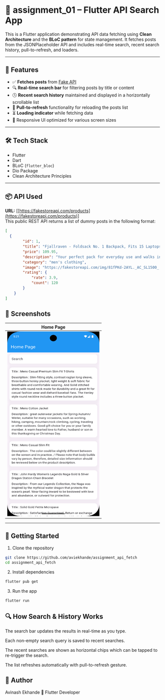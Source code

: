 # 📱 assignment_01 – Flutter API Search App

This is a Flutter application demonstrating API data fetching using **Clean Architecture** and the **BLoC pattern** for state management. It fetches posts from the JSONPlaceholder API and includes real-time search, recent search history, pull-to-refresh, and loaders.

---

## 📄 Features

- ✅ **Fetches posts** from [Fake API](https://fakestoreapi.com/products)
- 🔍 **Real-time search bar** for filtering posts by title or content
- 🕓 **Recent search history** maintained and displayed in a horizontally scrollable list
- 🔄 **Pull-to-refresh** functionality for reloading the posts list
- ⏳ **Loading indicator** while fetching data
- 📱 Responsive UI optimized for various screen sizes

---

## 🛠️ Tech Stack

- Flutter
- Dart
- BLoC (`flutter_bloc`)
- Dio Package
- Clean Architecture Principles

---

## 📦 API Used

**URL:** [[https://fakestoreapi.com/products](https://fakestoreapi.com/products)]  
This public REST API returns a list of dummy posts in the following format:

```json
[
  {
        "id": 1,
        "title": "Fjallraven - Foldsack No. 1 Backpack, Fits 15 Laptops",
        "price": 109.95,
        "description": "Your perfect pack for everyday use and walks in the forest. Stash your laptop (up to 15 inches) in the padded sleeve, your everyday",
        "category": "men's clothing",
        "image": "https://fakestoreapi.com/img/81fPKd-2AYL._AC_SL1500_.jpg",
        "rating": {
            "rate": 3.9,
            "count": 120
        }
    }
]
```

## 📸 Screenshots

| Home Page                                                                                          |
| -------------------------------------------------------------------------------------------------- |
| <img src="assets/screenshots/Screenshot_1752493881.png" alt="Home Page" width="300" height="600"/> |

---

## 🚀 Getting Started

1. Clone the repository

```bash
git clone https://github.com/aviekhande/assignment_api_fetch
cd assignment_api_fetch
```

2. Install dependencies
```bash
flutter pub get 
```
3. Run the app
```bash
flutter run
```
## 🔍 How Search & History Works

The search bar updates the results in real-time as you type.

Each non-empty search query is saved to recent searches.

The recent searches are shown as horizontal chips which can be tapped to re-trigger the search.

The list refreshes automatically with pull-to-refresh gesture.

## 👤 Author

Avinash Ekhande
💼 Flutter Developer
